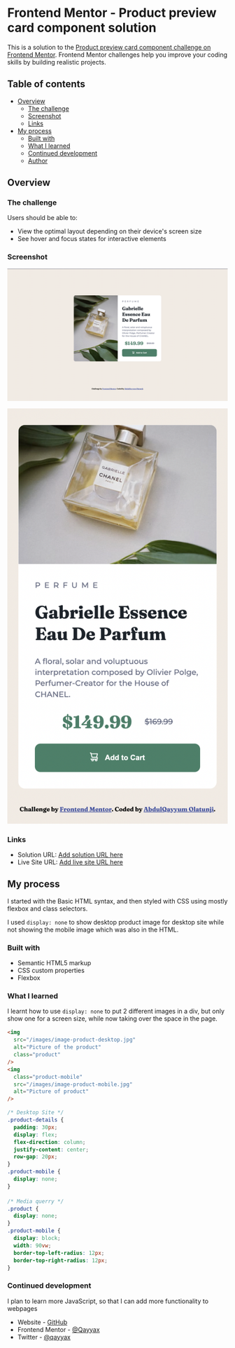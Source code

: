 # Frontend Mentor - Product preview card component solution

This is a solution to the [Product preview card component challenge on Frontend Mentor](https://www.frontendmentor.io/challenges/product-preview-card-component-GO7UmttRfa). Frontend Mentor challenges help you improve your coding skills by building realistic projects.

## Table of contents

- [Overview](#overview)
  - [The challenge](#the-challenge)
  - [Screenshot](#screenshot)
  - [Links](#links)
- [My process](#my-process)
  - [Built with](#built-with)
  - [What I learned](#what-i-learned)
  - [Continued development](#continued-development)
  - [Author](#author)

## Overview

### The challenge

Users should be able to:

- View the optimal layout depending on their device's screen size
- See hover and focus states for interactive elements

### Screenshot

![](/desktopSS.png)

![](/mobileSS.png)

### Links

- Solution URL: [Add solution URL here](https://github.com/Qayyax/product-review-card-component)
- Live Site URL: [Add live site URL here](https://productreview1.netlify.app/)

## My process

I started with the Basic HTML syntax, and then styled with CSS using mostly flexbox and class selectors.

I used `display: none` to show desktop product image for desktop site while not showing the mobile image which was also in the HTML.

### Built with

- Semantic HTML5 markup
- CSS custom properties
- Flexbox

### What I learned

I learnt how to use `display: none` to put 2 different images in a div, but only show one for a screen size, while now taking over the space in the page.

```html
<img
  src="/images/image-product-desktop.jpg"
  alt="Picture of the product"
  class="product"
/>
<img
  class="product-mobile"
  src="/images/image-product-mobile.jpg"
  alt="Picture of product"
/>
```

```css
/* Desktop Site */
.product-details {
  padding: 30px;
  display: flex;
  flex-direction: column;
  justify-content: center;
  row-gap: 20px;
}
.product-mobile {
  display: none;
}

/* Media querry */
.product {
  display: none;
}
.product-mobile {
  display: block;
  width: 90vw;
  border-top-left-radius: 12px;
  border-top-right-radius: 12px;
}
```

### Continued development

I plan to learn more JavaScript, so that I can add more functionality to webpages

- Website - [GitHub](https://github.com/Qayyax)
- Frontend Mentor - [@Qayyax](https://www.frontendmentor.io/profile/Qayyax)
- Twitter - [@qayyax](https://www.twitter.com/qayyax)
